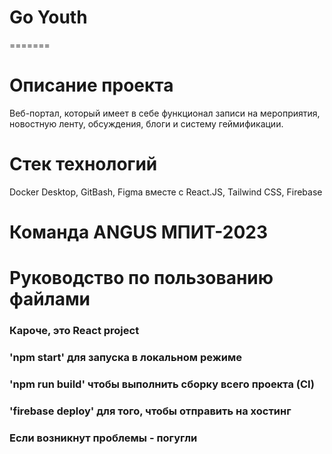 # Go Youth
=======
# Описание проекта

Веб-портал, который имеет в себе функционал записи на мероприятия, новостную ленту, обсуждения, блоги и систему геймификации.

# Стек технологий

Docker Desktop, GitBash, Figma вместе с React.JS, Tailwind CSS, Firebase

# Команда ANGUS МПИТ-2023

# Руководство по пользованию файлами

### Кароче, это React project
### 'npm start' для запуска в локальном режиме
### 'npm run build' чтобы выполнить сборку всего проекта (CI)
### 'firebase deploy' для того, чтобы отправить на хостинг

### Если возникнут проблемы - погугли
